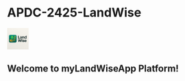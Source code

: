 # APDC-2425-LandWise 

<img src="assets/Logo.jpeg" alt="myLandWiseApp Logo" width="50"/>

## Welcome to myLandWiseApp Platform!
